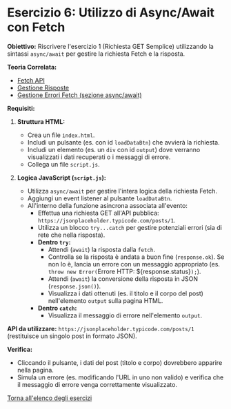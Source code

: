 # Esercizio 6: Utilizzo di Async/Await con Fetch

**Obiettivo:** Riscrivere l'esercizio 1 (Richiesta GET Semplice) utilizzando la sintassi `async/await` per gestire la richiesta Fetch e la risposta.

**Teoria Correlata:**
*   [Fetch API](../teoria/03_Fetch_API.md)
*   [Gestione Risposte](../teoria/04_Gestione_Risposte.md)
*   [Gestione Errori Fetch (sezione async/await)](../teoria/05_Gestione_Errori_Fetch.md)

**Requisiti:**

1.  **Struttura HTML:**
    *   Crea un file `index.html`.
    *   Includi un pulsante (es. con id `loadDataBtn`) che avvierà la richiesta.
    *   Includi un elemento (es. un `div` con id `output`) dove verranno visualizzati i dati recuperati o i messaggi di errore.
    *   Collega un file `script.js`.

2.  **Logica JavaScript (`script.js`):**
    *   Utilizza `async/await` per gestire l'intera logica della richiesta Fetch.
    *   Aggiungi un event listener al pulsante `loadDataBtn`.
    *   All'interno della funzione asincrona associata all'evento:
        *   Effettua una richiesta GET all'API pubblica: `https://jsonplaceholder.typicode.com/posts/1`.
        *   Utilizza un blocco `try...catch` per gestire potenziali errori (sia di rete che nella risposta).
        *   **Dentro `try`:**
            *   Attendi (`await`) la risposta dalla `fetch`.
            *   Controlla se la risposta è andata a buon fine (`response.ok`). Se non lo è, lancia un errore con un messaggio appropriato (es. `throw new Error(`Errore HTTP: ${response.status}`);`).
            *   Attendi (`await`) la conversione della risposta in JSON (`response.json()`).
            *   Visualizza i dati ottenuti (es. il titolo e il corpo del post) nell'elemento `output` sulla pagina HTML.
        *   **Dentro `catch`:**
            *   Visualizza il messaggio di errore nell'elemento `output`.

**API da utilizzare:**
`https://jsonplaceholder.typicode.com/posts/1` (restituisce un singolo post in formato JSON).

**Verifica:**

*   Cliccando il pulsante, i dati del post (titolo e corpo) dovrebbero apparire nella pagina.
*   Simula un errore (es. modificando l'URL in uno non valido) e verifica che il messaggio di errore venga correttamente visualizzato.

[Torna all'elenco degli esercizi](../README.md)